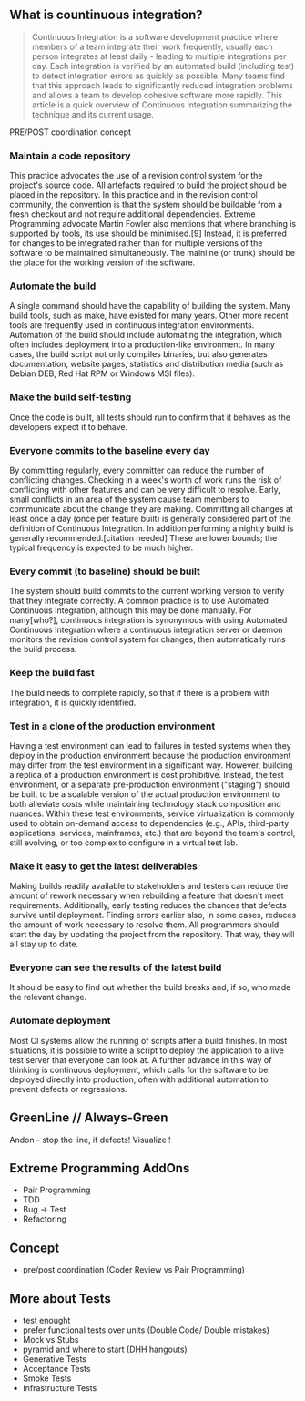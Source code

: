 ## What is countinuous integration?


> Continuous Integration is a software development practice where members of a team integrate their work frequently, 
> usually each person integrates at least daily - leading to multiple integrations per day. 
> Each integration is verified by an automated build (including test) to detect integration errors as quickly as possible. 
> Many teams find that this approach leads to significantly reduced integration problems and allows a team to develop cohesive software more rapidly. 
> This article is a quick overview of Continuous Integration summarizing the technique and its current usage.


PRE/POST coordination concept

### Maintain a code repository

This practice advocates the use of a revision control system for the project's
source code. All artefacts required to build the project should be placed in the
repository. In this practice and in the revision control community, the
convention is that the system should be buildable from a fresh checkout and not
require additional dependencies. Extreme Programming advocate Martin Fowler also
mentions that where branching is supported by tools, its use should be
minimised.[9] Instead, it is preferred for changes to be integrated rather than
for multiple versions of the software to be maintained simultaneously. The
mainline (or trunk) should be the place for the working version of the software.

### Automate the build

A single command should have the capability of building the system. Many build
tools, such as make, have existed for many years. Other more recent tools are
frequently used in continuous integration environments. Automation of the build
should include automating the integration, which often includes deployment into
a production-like environment. In many cases, the build script not only compiles
binaries, but also generates documentation, website pages, statistics and
distribution media (such as Debian DEB, Red Hat RPM or Windows MSI files).


### Make the build self-testing

Once the code is built, all tests should run to confirm that it behaves as the
developers expect it to behave.

### Everyone commits to the baseline every day

By committing regularly, every committer can reduce the number of conflicting
changes. Checking in a week's worth of work runs the risk of conflicting with
other features and can be very difficult to resolve. Early, small conflicts in
an area of the system cause team members to communicate about the change they
are making. Committing all changes at least once a day (once per feature built)
is generally considered part of the definition of Continuous Integration. In
addition performing a nightly build is generally recommended.[citation needed]
These are lower bounds; the typical frequency is expected to be much higher.

### Every commit (to baseline) should be built

The system should build commits to the current working version to verify that
they integrate correctly. A common practice is to use Automated Continuous
Integration, although this may be done manually. For many[who?], continuous
integration is synonymous with using Automated Continuous Integration where a
continuous integration server or daemon monitors the revision control system for
changes, then automatically runs the build process.

### Keep the build fast

The build needs to complete rapidly, so that if there is a problem with
integration, it is quickly identified.

### Test in a clone of the production environment

Having a test environment can lead to failures in tested systems when they
deploy in the production environment because the production environment may
differ from the test environment in a significant way. However, building a
replica of a production environment is cost prohibitive. Instead, the test
environment, or a separate pre-production environment ("staging") should be
built to be a scalable version of the actual production environment to both
alleviate costs while maintaining technology stack composition and nuances.
Within these test environments, service virtualization is commonly used to
obtain on-demand access to dependencies (e.g., APIs, third-party applications,
services, mainframes, etc.) that are beyond the team's control, still evolving,
or too complex to configure in a virtual test lab.


### Make it easy to get the latest deliverables

Making builds readily available to stakeholders and testers can reduce the
amount of rework necessary when rebuilding a feature that doesn't meet
requirements. Additionally, early testing reduces the chances that defects
survive until deployment. Finding errors earlier also, in some cases, reduces
the amount of work necessary to resolve them. All programmers should start the
day by updating the project from the repository. That way, they will all stay up
to date.

### Everyone can see the results of the latest build

It should be easy to find out whether the build breaks and, if so, who made the
relevant change.

### Automate deployment

Most CI systems allow the running of scripts after a build finishes. In most
situations, it is possible to write a script to deploy the application to a live
test server that everyone can look at. A further advance in this way of thinking
is continuous deployment, which calls for the software to be deployed directly
into production, often with additional automation to prevent defects or
regressions.

## GreenLine // Always-Green

Andon - stop the line, if defects!
Visualize !

## Extreme Programming AddOns


* Pair Programming
* TDD
* Bug -> Test
* Refactoring


## Concept

* pre/post coordination (Coder Review vs Pair Programming)


## More about Tests

* test enought
* prefer functional tests over units (Double Code/ Double mistakes)
* Mock vs Stubs
* pyramid and where to start (DHH hangouts)
* Generative Tests
* Acceptance Tests
* Smoke Tests
* Infrastructure Tests
